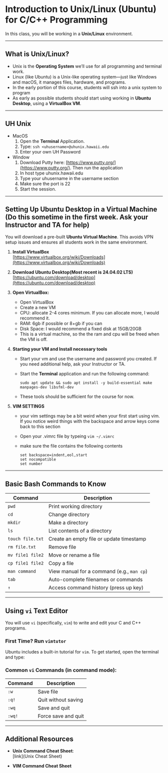 # Introduction to Unix/Linux (Ubuntu) for C/C++ Programming

In this class, you will be working in a **Unix/Linux** environment. 

---

## What is Unix/Linux?

- Unix is the **Operating System** we’ll use for all programming and terminal work.
- Linux (like Ubuntu) is a Unix-like operating system—just like Windows and macOS, it manages files, hardware, and programs.
- In the early portion of this course, students will ssh into a unix system to program
- As early as possible students should start using working in **Ubuntu Desktop**, using a **VirtualBox VM**.

---
## UH Unix
- MacOS
   1. Open the **Terminal** Application.
   2. Type: ```ssh <uhusername>@uhunix.hawaii.edu```
   3. Enter your own UH Password
- Window
   1. Download Putty here: [https://www.putty.org/](https://www.putty.org/). Then run the application
   2. In host type uhunix.hawaii.edu
   3. Type your uhusername in the username section
   4. Make sure the port is 22
   5. Start the session.

---
## Setting Up Ubuntu Desktop in a Virtual Machine (Do this sometime in the first week. Ask your Instructor and TA for help)

You will download a pre-built **Ubuntu Virtual Machine**. This avoids VPN setup issues and ensures all students work in the same environment.

1. **Install VirtualBox**  
   [https://www.virtualbox.org/wiki/Downloads](https://www.virtualbox.org/wiki/Downloads)

2. **Download Ubuntu Desktop(Most recent is 24.04.02 LTS)**  
   [https://ubuntu.com/download/desktop](https://ubuntu.com/download/desktop)

3. **Open VirtualBox:**
   - Open VirtualBox
   - Create a new VM
   - CPU: allocate 2-4 cores minimum. If you can allocate more, I would recommend it.
   - RAM: 6gb if possible or 8+gb if you can
   - Disk Space: I would recommend a fixed disk at 15GB/20GB
   - This is a virtual machine, so the the ram and cpu will be freed when the VM is off.
   
4. **Starting your VM and Install necessary tools**
   - Start your vm and use the username and password you created. If you need additional help, ask your Instructor or TA.
   - Start the **Terminal** application and run the following command:

     ```sudo apt update && sudo apt install -y build-essential make manpages-dev libsfml-dev```
   
   - These tools should be sufficient for the course for now.
6. **VIM SETTINGS**
   - your vim settings may be a bit weird when your first start using vim. If you notice weird things with the backspace and arrow keys come back to this section
   - Open your .vimrc file by typeing ```vim ~/.vimrc```
   - make sure the file contains the following contents

     ```
     set backspace=indent,eol,start
     set nocompatible
     set number 
     ```

---

## Basic Bash Commands to Know

| Command | Description |
|--------|-------------|
| `pwd` | Print working directory |
| `cd` | Change directory |
| `mkdir` | Make a directory |
| `ls` | List contents of a directory |
| `touch file.txt` | Create an empty file or update timestamp |
| `rm file.txt` | Remove file |
| `mv file1 file2` | Move or rename a file |
| `cp file1 file2` | Copy a file |
| `man command` | View manual for a command (e.g., `man cp`) |
| `tab` | Auto-complete filenames or commands |
| `↑` | Access command history (press up key) |

---

## Using `vi` Text Editor

You will use `vi` (specifically, `vim`) to write and edit your C and C++ programs.

### First Time? Run `vimtutor`

Ubuntu includes a built-in tutorial for `vim`. To get started, open the terminal and type:


### Common `vi` Commands (in **command mode**):

| Command | Description |
|---------|-------------|
| `:w` | Save file |
| `:q!` | Quit without saving |
| `:wq` | Save and quit |
| `:wq!` | Force save and quit |

---

## Additional Resources


- **Unix Command Cheat Sheet**:  
  [link](Unix Cheat Sheet)

- **VIM Command Cheat Sheet**

